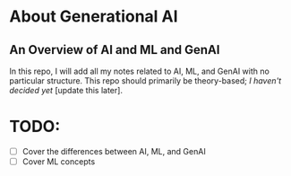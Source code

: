 # About Generational AI 
## An Overview of AI and ML and GenAI 
In this repo, I will add all my notes related to AI, ML, and GenAI with no particular structure. 
This repo should primarily be theory-based; _I haven't decided yet_ [update this later]. 

# TODO: 
- [ ] Cover the differences between AI, ML, and GenAI 
- [ ] Cover ML concepts 
